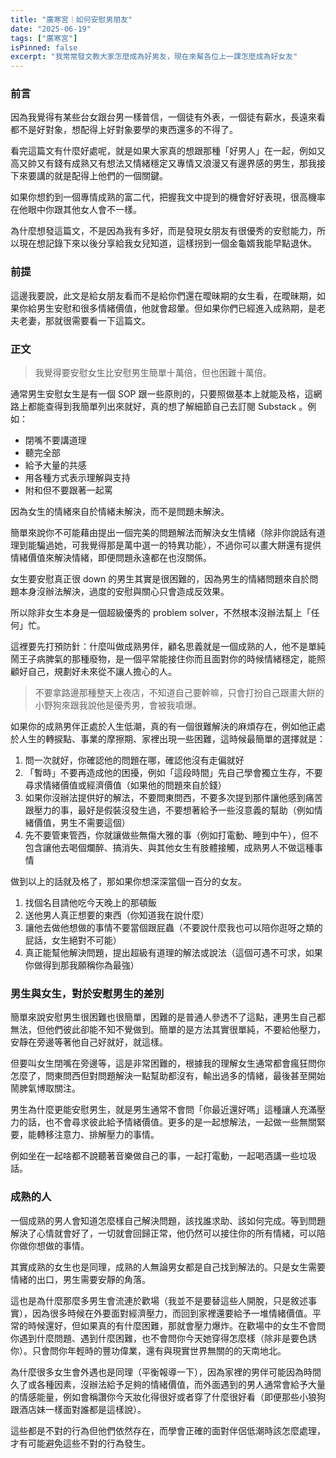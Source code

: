 ```yaml
---
title: "廣寒宮｜如何安慰男朋友"
date: "2025-06-19"
tags: ["廣寒宮"]
isPinned: false
excerpt: "我常常發文教大家怎麼成為好男友，現在來幫各位上一課怎麼成為好女友"
---
```


### 前言

因為我覺得有某些台女跟台男一樣普信，一個徒有外表，一個徒有薪水，長遠來看都不是好對象，想配得上好對象要學的東西還多的不得了。

看完這篇文有什麼好處呢，就是如果大家真的想跟那種「好男人」在一起，例如又高又帥又有錢有成熟又有想法又情緒穩定又專情又浪漫又有邊界感的男生，那我接下來要講的就是配得上他們的一個關鍵。

如果你想釣到一個專情成熟的富二代，把握我文中提到的機會好好表現，很高機率在他眼中你跟其他女人會不一樣。

為什麼想發這篇文，不是因為我有多好，而是發現女朋友有很優秀的安慰能力，所以現在想記錄下來以後分享給我女兒知道，這樣拐到一個金龜婿我能早點退休。

### 前提

這邊我要說，此文是給女朋友看而不是給你們還在曖昧期的女生看，在曖昧期，如果你給男生安慰和很多情緒價值，他就會超暈。但如果你們已經進入成熟期，是老夫老妻，那就很需要看一下這篇文。

### 正文

> 我覺得要安慰女生比安慰男生簡單十萬倍，但也困難十萬倍。

通常男生安慰女生是有一個 SOP 跟一些原則的，只要照做基本上就能及格，這網路上都能查得到我簡單列出來就好，真的想了解細節自己去訂閱 Substack 。例如：

- 閉嘴不要講道理
- 聽完全部
- 給予大量的共感
- 用各種方式表示理解與支持
- 附和但不要跟著一起罵

因為女生的情緒來自於情緒未解決，而不是問題未解決。

簡單來說你不可能藉由提出一個完美的問題解法而解決女生情緒（除非你說話有道理到能騙過她，可我覺得那是萬中選一的特異功能），不過你可以畫大餅還有提供情緒價值來解決情緒，即便問題永遠都在也沒關係。

女生要安慰真正很 down 的男生其實是很困難的，因為男生的情緒問題來自於問題本身沒辦法解決，過度的安慰與關心只會造成反效果。

所以除非女生本身是一個超級優秀的 problem solver，不然根本沒辦法幫上「任何」忙。

這裡要先打預防針：什麼叫做成熟男伴，顧名思義就是一個成熟的人，他不是單純鬧王子病脾氣的那種廢物，是一個平常能接住你而且面對你的時候情緒穩定，能照顧好自己，規劃好未來從不讓人擔心的人。

> 不要拿路邊那種整天上夜店，不知道自己要幹嘛，只會打扮自己跟畫大餅的小野狗來跟我說他是優秀男，會被我噴爆。

如果你的成熟男伴正處於人生低潮，真的有一個很難解決的麻煩存在，例如他正處於人生的轉捩點、事業的摩擦期、家裡出現一些困難，這時候最簡單的選擇就是：

1. 問一次就好，你確認他的問題在哪，確認他沒有走偏就好
1. 「暫時」不要再造成他的困擾，例如「這段時間」先自己學會獨立生存，不要尋求情緒價值或經濟價值（如果他的問題來自於錢）
1. 如果你沒辦法提供好的解法，不要問東問西，不要多次提到那件讓他感到痛苦跟壓力的事，最好是假裝沒發生過，不要想著給予一些沒意義的幫助（例如情緒價值，男生不需要這個）
1. 先不要管東管西，你就讓做些無傷大雅的事（例如打電動、睡到中午），但不包含讓他去喝個爛醉、搞消失、與其他女生有肢體接觸，成熟男人不做這種事情

做到以上的話就及格了，那如果你想深深當個一百分的女友。

1. 找個名目請他吃今天晚上的那頓飯
1. 送他男人真正想要的東西（你知道我在說什麼）
1. 讓他去做他想做的事情不要當個跟屁蟲（不要說什麼我也可以陪你逛呀之類的屁話，女生絕對不可能）
1. 真正能幫他解決問題，提出超級有道理的解法或說法（這個可遇不可求，如果你做得到那我願稱你為最強）

### 男生與女生，對於安慰男生的差別

簡單來說安慰男生很困難也很簡單，困難的是普通人參透不了這點，連男生自己都無法，但他們彼此卻能不知不覺做到。簡單的是方法其實很單純，不要給他壓力，安靜在旁邊等著他自己好就好，就這樣。

但要叫女生閉嘴在旁邊等，這是非常困難的，根據我的理解女生通常都會瘋狂問你怎麼了，問東問西但對問題解決一點幫助都沒有，輸出過多的情緒，最後甚至開始鬧脾氣博取關注。

男生為什麼更能安慰男生，就是男生通常不會問「你最近還好嗎」這種讓人充滿壓力的話，也不會尋求彼此給予情緒價值。更多的是一起想解法，一起做一些無關緊要，能轉移注意力、排解壓力的事情。

例如坐在一起啥都不說聽著音樂做自己的事，一起打電動，一起喝酒講一些垃圾話。

### 成熟的人

一個成熟的男人會知道怎麼樣自己解決問題，該找誰求助、該如何完成。等到問題解決了心情就會好了，一切就會回歸正常，他仍然可以接住你的所有情緒，可以陪你做你想做的事情。

其實成熟的女生也是同理，成熟的人無論男女都是自己找到解法的。只是女生需要情緒的出口，男生需要安靜的角落。

這也是為什麼那麼多男生會流連於歡場（我並不是要替這些人開脫，只是敘述事實），因為很多時候在外要面對經濟壓力，而回到家裡還要給予一堆情緒價值。平常的時候還好，但如果真的有什麼困難，那就會壓力爆炸。在歡場中的女生不會問你遇到什麼問題、遇到什麼困難，也不會問你今天她穿得怎麼樣（除非是要色誘你）。只會問你年輕時的豐功偉業，還有與現實世界無關的的天南地北。

為什麼很多女生會外遇也是同理（平衡報導一下），因為家裡的男伴可能因為時間久了或各種因素，沒辦法給予足夠的情緒價值，而外面遇到的男人通常會給予大量的情感能量，例如會稱讚你今天妝化得很好或者穿了什麼很好看（即便那些小狼狗跟酒店妹一樣面對誰都是這樣說）。

這些都是不對的行為但他們依然存在，而學會正確的面對伴侶低潮時該怎麼處理，才有可能避免這些不對的行為發生。